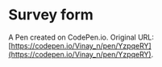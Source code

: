 # Survey form

A Pen created on CodePen.io. Original URL: [https://codepen.io/Vinay_n/pen/YzpqeRY](https://codepen.io/Vinay_n/pen/YzpqeRY).


